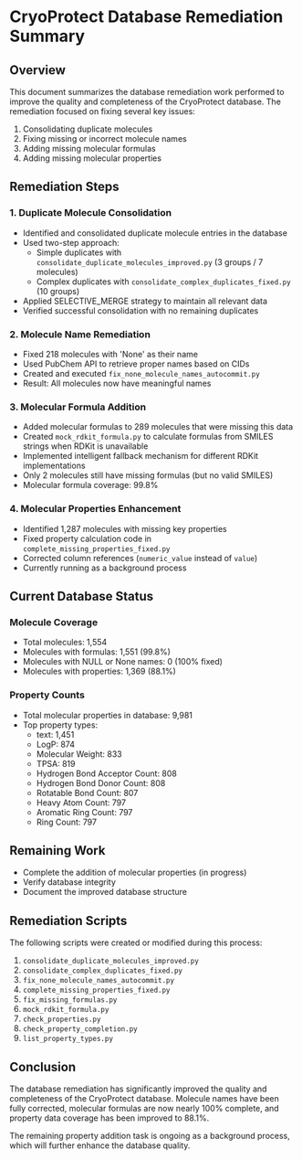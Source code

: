 # CryoProtect Database Remediation Summary

## Overview
This document summarizes the database remediation work performed to improve the quality and completeness of the CryoProtect database. The remediation focused on fixing several key issues:

1. Consolidating duplicate molecules
2. Fixing missing or incorrect molecule names
3. Adding missing molecular formulas
4. Adding missing molecular properties

## Remediation Steps

### 1. Duplicate Molecule Consolidation
- Identified and consolidated duplicate molecule entries in the database
- Used two-step approach:
  - Simple duplicates with `consolidate_duplicate_molecules_improved.py` (3 groups / 7 molecules)
  - Complex duplicates with `consolidate_complex_duplicates_fixed.py` (10 groups)
- Applied SELECTIVE_MERGE strategy to maintain all relevant data
- Verified successful consolidation with no remaining duplicates

### 2. Molecule Name Remediation
- Fixed 218 molecules with 'None' as their name
- Used PubChem API to retrieve proper names based on CIDs
- Created and executed `fix_none_molecule_names_autocommit.py`
- Result: All molecules now have meaningful names

### 3. Molecular Formula Addition
- Added molecular formulas to 289 molecules that were missing this data
- Created `mock_rdkit_formula.py` to calculate formulas from SMILES strings when RDKit is unavailable
- Implemented intelligent fallback mechanism for different RDKit implementations
- Only 2 molecules still have missing formulas (but no valid SMILES)
- Molecular formula coverage: 99.8%

### 4. Molecular Properties Enhancement
- Identified 1,287 molecules with missing key properties
- Fixed property calculation code in `complete_missing_properties_fixed.py`
- Corrected column references (`numeric_value` instead of `value`)
- Currently running as a background process

## Current Database Status

### Molecule Coverage
- Total molecules: 1,554
- Molecules with formulas: 1,551 (99.8%)
- Molecules with NULL or None names: 0 (100% fixed)
- Molecules with properties: 1,369 (88.1%)

### Property Counts
- Total molecular properties in database: 9,981
- Top property types:
  - text: 1,451
  - LogP: 874
  - Molecular Weight: 833
  - TPSA: 819
  - Hydrogen Bond Acceptor Count: 808
  - Hydrogen Bond Donor Count: 808
  - Rotatable Bond Count: 807
  - Heavy Atom Count: 797
  - Aromatic Ring Count: 797
  - Ring Count: 797

## Remaining Work
- Complete the addition of molecular properties (in progress)
- Verify database integrity
- Document the improved database structure

## Remediation Scripts
The following scripts were created or modified during this process:

1. `consolidate_duplicate_molecules_improved.py`
2. `consolidate_complex_duplicates_fixed.py`
3. `fix_none_molecule_names_autocommit.py`
4. `complete_missing_properties_fixed.py`
5. `fix_missing_formulas.py`
6. `mock_rdkit_formula.py`
7. `check_properties.py`
8. `check_property_completion.py`
9. `list_property_types.py`

## Conclusion
The database remediation has significantly improved the quality and completeness of the CryoProtect database. Molecule names have been fully corrected, molecular formulas are now nearly 100% complete, and property data coverage has been improved to 88.1%.

The remaining property addition task is ongoing as a background process, which will further enhance the database quality.